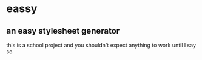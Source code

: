 eassy
=====

an easy stylesheet generator
----------------------------

this is a school project and you shouldn't expect anything to work until I say so
